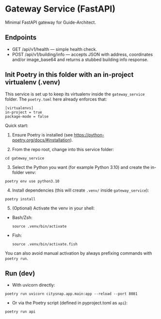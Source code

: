 # Gateway Service (FastAPI)

Minimal FastAPI gateway for Guide-Architect.

## Endpoints
- GET /api/v1/health — simple health check.
- POST /api/v1/building/info — accepts JSON with address, coordinates and/or image_base64 and returns a stubbed building info response.

## Init Poetry in this folder with an in-project virtualenv (.venv)

This service is set up to keep its virtualenv inside the `gateway_service` folder.
The `poetry.toml` here already enforces that:

```
[virtualenvs]
in-project = true
package-mode = false
```

Quick start:

1) Ensure Poetry is installed (see https://python-poetry.org/docs/#installation).

2) From the repo root, change into this service folder:

```
cd gateway_service
```

3) Select the Python you want (for example Python 3.10) and create the in-folder venv:

```
poetry env use python3.10
```

4) Install dependencies (this will create `.venv/` inside `gateway_service`):

```
poetry install
```

5) (Optional) Activate the venv in your shell:

- Bash/Zsh:
  
  ```
  source .venv/bin/activate
  ```

- Fish:
  
  ```
  source .venv/bin/activate.fish
  ```

You can also avoid manual activation by always prefixing commands with `poetry run`.

## Run (dev)

- With uvicorn directly:

```
poetry run uvicorn citysnap.app.main:app --reload --port 8081
```

- Or via the Poetry script (defined in pyproject.toml as `api`):

```
poetry run api
```
